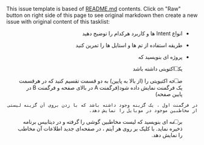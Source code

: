 This issue template is based of [README.md](README.md) contents.
Click on "Raw" button on right side of this page to see original markdown then create a new issue with original content of this tasklist:

<div dir="rtl" align='right'>

- انواع Intent ها و کاربرد هرکدام را توضیح دهید

- طریقه استفاده از تم ها و استایل ها را تمرین کنید 

- پروژه ای بنویسید که 

-[ ] یک اکتویتی داشته باشد  

-[ ]    صفحه اکتیویتی را (از بالا به پایین) به دو قسمت تقسیم کنید که در هرقسمت یک فرگمنت نمایش داده شود(فرگمنت A در بالای صفحه و فرگمنت B  در پایین صفحه) 

    در فرگمنت اول ، یک گزینه وجود داشته باشد که با زدن بروی آن گزینه لیستی از مخاطبین موجود در موبایل را نمایش دهد. 

-[ ]    برنامه ای بنویسید که لیست مخاطبین گوشی را گرفته و در دیتابیس برنامه ذخیره نماید. با کلیک بر روی هر آیتم ، در صفحه‌ای جدید اطلاعات آن مخاطب را نمایش دهد.  
</div>
